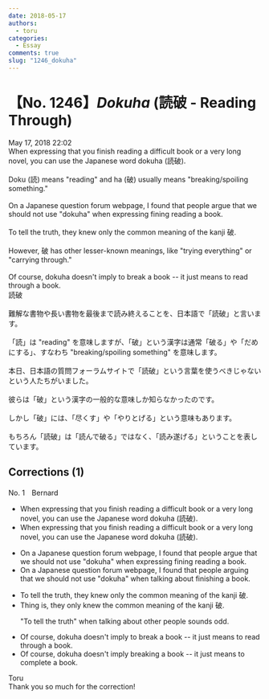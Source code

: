 ```yaml
---
date: 2018-05-17
authors:
  - toru
categories:
  - Essay
comments: true
slug: "1246_dokuha"
---
```


# 【No. 1246】<strong><em>Dokuha</strong></em> (読破 - Reading Through)
<div class="date">May 17, 2018 22:02</div>
<div id="post"><div id="body_show_ori">
When expressing that you finish reading a difficult book or a very long novel, you can use the Japanese word dokuha (読破).<br/><br/>Doku (読) means "reading" and ha (破) usually means "breaking/spoiling something."<br/><br/>On a Japanese question forum webpage, I found that people argue that we should not use "dokuha" when expressing fining reading a book.<br/><br/>To tell the truth, they knew only the common meaning of the kanji 破.<br/><br/>However, 破 has other lesser-known meanings, like "trying everything" or "carrying through."<br/><br/>Of course, dokuha doesn't imply to break a book -- it just means to read through a book.
</div></div>

<!-- more -->

<div id="post_ja"><div id="body_show_mo">
読破<br/><br/>難解な書物や長い書物を最後まで読み終えることを、日本語で「読破」と言います。<br/><br/>「読」は "reading" を意味しますが、「破」という漢字は通常「破る」や「だめにする」、すなわち "breaking/spoiling something" を意味します。<br/><br/>本日、日本語の質問フォーラムサイトで「読破」という言葉を使うべきじゃないという人たちがいました。<br/><br/>彼らは「破」という漢字の一般的な意味しか知らなかったのです。<br/><br/>しかし「破」には、「尽くす」や「やりとげる」という意味もあります。<br/><br/>もちろん「読破」は「読んで破る」ではなく、「読み遂げる」ということを表しています。
</div></div>

## Corrections (1)
<div id="block"><div class="first_name"> No. 1　<span class="just_name">Bernard</span></div><div id="block2">
<ul class="correction_field">
<li class="incorrect">When expressing that you finish reading a difficult book or a very long novel, you can use the Japanese word dokuha (読破).</li>
<li class="corrected correct">
When<span class="f_red"><span class="sline"> expressing that </span></span>you finish reading a difficult book or a very long novel, you can use the Japanese word dokuha (読破).
</li>
</ul>
<ul class="correction_field">
<li class="incorrect">On a Japanese question forum webpage, I found that people argue that we should not use "dokuha" when expressing fining reading a book.</li>
<li class="corrected correct">
On a Japanese question forum <span class="f_red"><span class="sline">webpage</span></span>, I found <span class="f_red"><span class="sline">that </span></span>people <span class="f_red">arguing </span>that we should not use "dokuha" when <span class="f_red">talking about finishing</span> a book.
</li>
</ul>
<ul class="correction_field">
<li class="incorrect">To tell the truth, they knew only the common meaning of the kanji 破.</li>
<li class="corrected correct">
<span class="f_red">Thing is</span>, they <span class="f_red"><span class="f_red">only </span>knew</span> the common meaning of the kanji 破.
<p class="correction_comment">"To tell the truth" when talking about other people sounds odd.</p>
</li>
</ul>
<ul class="correction_field">
<li class="incorrect">Of course, dokuha doesn't imply to break a book -- it just means to read through a book.</li>
<li class="corrected correct">
Of course, dokuha doesn't imply <span class="f_red">breaking </span>a book -- it just means to <span class="f_red">complete </span>a book.
</li>
</ul>
</div><div class="name"><span class="just_name">Toru</span><br>
Thank you so much for the correction! 
</div>
</div>

